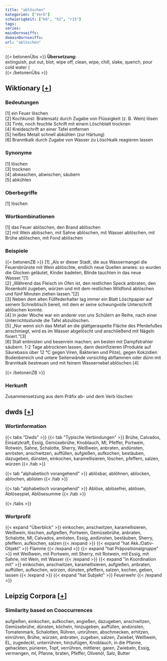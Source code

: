 ```yaml
---
title: "ablöschen"
kategorien: ["Verb"]
schwierigkeit: ["k6", "h2", "r15"]
tags:
series:
mainDornseiffs:
domainDornseiffs:
url: "ablöschen"
---
```


{{< betonenÜbs >}}
**Übersetzung:**  
extinguish, put out, blot, wipe off, clean, wipe, chill, slake, quench, pour cold water (  
{{< /betonenÜbs >}}

## Wiktionary [[+](https://de.wiktionary.org/wiki/ablöschen)]

### Bedeutungen
[1] ein Feuer löschen  
[2] Kochkunst: Bratensatz durch Zugabe von Flüssigkeit (z. B. Wein) lösen  
[3] Tinte, noch feuchte Schrift mit einem Löschblatt trocknen  
[4] Kreideschrift an einer Tafel entfernen  
[5] heißes Metall schnell abkühlen (zur Härtung)  
[6] Branntkalk durch Zugabe von Wasser zu Löschkalk reagieren lassen  

### Synonyme
[1] löschen  
[3] trocknen  
[4] abwaschen, abwischen, säubern  
[5] abkühlen  

### Oberbegriffe
[1] löschen  

### Wortkombinationen
[1] das Feuer ablöschen, den Brand ablöschen  
[2] mit Wein ablöschen, mit Sahne ablöschen, mit Wasser ablöschen, mit Brühe ablöschen, mit Fond ablöschen  

### Beispiele
{{< betonenZB >}}
[1] „Als er dieser Stadt, die aus Wassermangel die Feuersbrünste mit Wein ablöschte, endlich neue Quellen anwies: so wurden die Glocken geläutet, Kinder badeten, Blinde tauchten in das neue Wasser.“[1]  
[2] „Während das Fleisch im Ofen ist, den restlichen Speck anbraten, den Rosenkohl zugeben, würzen und mit dem restlichen Wildfond ablöschen und fünf Minuten ziehen lassen.“[2]  
[3] Neben dem alten Füllfederhalter lag immer ein Blatt Löschpapier auf seinem Schreibtisch bereit, mit dem er seine schwungvolle Unterschrift ablöschen konnte.  
[4] In jeder Woche war ein anderer von uns Schülern an Reihe, nach einer Unterrichtsstunde die Tafel abzulöschen.  
[5] „Nur wenn sich das Metall an die glattgeraspelte Fläche des Pferdefußes anschmiegt, wird es im Wasser abgelöscht und anschließend mit Nägeln fixiert.“[3]  
[6] Stall entmisten und besenrein machen; am besten mit Dampfstrahler säubern. 1-2 Tage abtrocknen lassen, dann desinfizieren (Produkte auf Säurebasis über 12 °C gegen Viren, Bakterien und Pilze), gegen Kokzidien Bodenbereich und untere Seitenwände vorsichtig abflammen oder dünn mit Branntkalk bestreuen und mit feinem Wassernebel ablöschen.[4]  

{{< /betonenZB >}}
### Herkunft
Zusammensetzung aus dem Präfix ab- und dem Verb löschen  



## dwds [[+](https://www.dwds.de/wb/ablöschen)]

### Wortinformation
{{< tabs "Dwds" >}}
{{< tab "Typische Verbindungen" >}}
Brühe, Calvados, Einsatzkraft, Essig, Gemüsebrühe, Knoblauch, Ml, Pfeffer, Portwein, Rotwein, Sahne, Schalotte, Sherry, Weißwein, anbraten, andünsten, anrösten, anschwitzen, auffüllen, aufgießen, aufkochen, bestäuben, dazugeben, dünsten, einkochen, karamellisieren, löschen, pfeffern, salzen, würzen
{{< /tab >}}

{{< tab "alphabetisch vorangehend" >}}
ablösbar, ablöhnen, ablocken, ablochen, ablisten
{{< /tab >}}

{{< tab "alphabetisch vorangehend" >}}
Ablöse, ablösefrei, ablösen, Ablösespiel, Ablösesumme
{{< /tab >}}

{{< /tabs >}}

### Wortprofil
{{< expand "Überblick" >}} einkochen, anschwitzen, karamellisieren, Weißwein, löschen, aufgießen, Portwein, Gemüsebrühe, anbraten, Schalotte, Ml, Calvados, anrösten, Essig, andünsten, bestäuben, Sherry, pfeffern, aufkochen, salzen {{< /expand >}}
{{< expand "hat Akk./Dativ-Objekt" >}} Flamme {{< /expand >}}
{{< expand "hat Präpositionalgruppe" >}} mit Weißwein, mit Portwein, mit Sherry, mit Rotwein, mit Essig, mit Sahne, mit Wein, mit Wasser {{< /expand >}}
{{< expand "in Koordination mit" >}} einkochen, anschwitzen, karamellisieren, aufgießen, anbraten, auffüllen, aufkochen, würzen, dünsten, pfeffern, salzen, kochen, geben, lassen {{< /expand >}}
{{< expand "hat Subjekt" >}} Feuerwehr {{< /expand >}}

## Leipzig Corpora [[+](https://corpora.uni-leipzig.de/en/res?word=ablöschen&corpusId=deu_newscrawl-public_2018)]


### Similarity based on Cooccurrences
aufgießen, einkochen, aufkochen, angießen, dazugeben, anschwitzen, Gemüsebrühe, dünsten, köcheln, hinzugeben, auffüllen, andünsten, Tomatenmark, Schalotten, Rühren, umrühren, abschmecken, erhitzen, einrühren, Brühe, würzen, anbraten, zugeben, salzen, Zwiebel, Weißwein, EL, zugedeckt, unterrühren, hinzufügen, Knoblauch, in die Pfanne, gehackten, pürieren, Topf, verrühren, mittlerer, garen, Zwiebeln, Essig, vermengen, ml, Pfanne, braten, Pfeffer, Olivenöl, Salz, Butter

